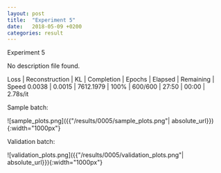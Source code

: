 ```yaml
---
layout: post
title:  "Experiment 5"
date:   2018-05-09 +0200
categories: result
---
```

Experiment 5

No description file found.

Loss | Reconstruction | KL | Completion | Epochs | Elapsed | Remaining | Speed
0.0038 | 0.0015 | 7612.1979 | 100% | 600/600 | 27:50 | 00:00 | 2.78s/it



Sample batch:

![sample_plots.png]({{"/results/0005/sample_plots.png"| absolute_url}}){:width="1000px"}

Validation batch:

![validation_plots.png]({{"/results/0005/validation_plots.png"| absolute_url}}){:width="1000px"}
